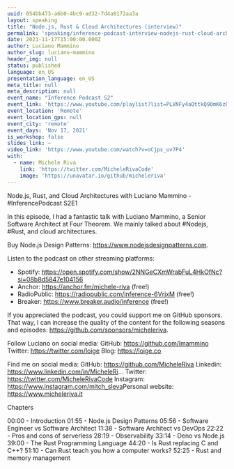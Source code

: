 ```yaml
---
uuid: 054bb473-a6b0-4bc9-ad32-7d4a8172aa3a
layout: speaking
title: "Node.js, Rust & Cloud Architectures (interview)"
permalink: 'speaking/inference-podcast-interview-nodejs-rust-cloud-architectures'
date: 2021-11-17T15:00:00.000Z
author: Luciano Mammino
author_slug: luciano-mammino
header_img: null
status: published
language: en_US
presentation_language: en_US
meta_title: null
meta_description: null
event_name: "Inference Podcast S2"
event_link: 'https://www.youtube.com/playlist?list=PLVNFy4aOttkQ9OmK6zRPC3VT5TVCm_K9C'
event_location: 'Remote'
event_location_gps: null
event_city: 'remote'
event_days: 'Nov 17, 2021'
is_workshop: false
slides_link: ~
video_link: 'https://www.youtube.com/watch?v=oCjps_uv7P4'
with:
  - name: Michele Riva
    link: 'https://twitter.com/MicheleRivaCode'
    image: 'https://unavatar.io/github/micheleriva'
---
```


Node.js, Rust, and Cloud Architectures with Luciano Mammino - #InferencePodcast S2E1

In this episode, I had a fantastic talk with Luciano Mammino, a Senior Software Architect at Four Theorem. We mainly talked about #Nodejs, #Rust, and cloud architectures.

Buy Node.js Design Patterns: https://www.nodejsdesignpatterns.com.

Listen to the podcast on other streaming platforms:
- Spotify: https://open.spotify.com/show/2NNGeCXmWrabFuL4HkOfNc?si=08b8d5847e104156
- Anchor: https://anchor.fm/michele-riva (free!)
- RadioPublic: https://radiopublic.com/inference-6VrjxM (free!)
- Breaker: https://www.breaker.audio/inference (free!)

If you appreciated the podcast, you could support me on GitHub sponsors. That way, I can increase the quality of the content for the following seasons and episodes: https://github.com/sponsors/micheleriva.

Follow Luciano on social media:
GitHub: https://github.com/lmammino
Twitter: https://twitter.com/loige
Blog: https://loige.co

Find me on social media:
GitHub: https://github.com/MicheleRiva
Linkedin: https://www.linkedin.com/in/MicheleRi...
Twitter: https://twitter.com/MicheleRivaCode
Instagram: https://www.instagram.com/mitch_sleva​​
Personal website: https://www.micheleriva.it

Chapters

00:00 - Introduction
01:55 - Node.js Design Patterns
05:56 - Software Engineer vs Software Architect
11:38 - Software Architect vs DevOps
22:22 - Pros and cons of serverless
28:19 - Observability
33:14 - Deno vs Node.js
39:00 - The Rust Programming Language
44:20 - Is Rust replacing C and C++?
51:10 - Can Rust teach you how a computer works?
52:25 - Rust and memory management
